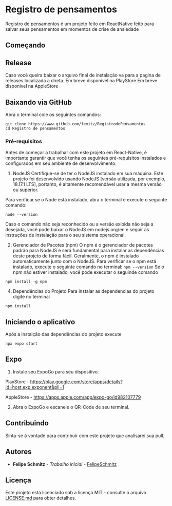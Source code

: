 # Registro de pensamentos

Registro de pensamentos é um projeto feito em ReactNative feito para salvar seus pensamentos em momentos de crise de ansiedade 

## Começando

## Release

Caso você queira baixar o arquivo final de instalação va para a pagina de releases localizada a direta.
Em breve disponivel na PlayStore
Em breve disponivel na AppleStore

## Baixando via GitHub
Abra o terminal cole os seguintes comandos:
````
git clone https://www.github.com/femitz/RegistrodePensamentos
cd Registro de pensamentos
````

### Pré-requisitos

Antes de começar a trabalhar com este projeto em React-Native, é importante garantir que você tenha os seguintes pré-requisitos instalados e configurados em seu ambiente de desenvolvimento.

1. NodeJS
Certifique-se de ter o NodeJS instalado em sua máquina. Este projeto foi desenvolvido usando NodeJS [versão utilizada, por exemplo, 18.17.1 LTS], portanto, é altamente recomendável usar a mesma versão ou superior.

Para verificar se o Node está instalado, abra o terminal e execute o seguinte comando:

```` 
node --version
````

Caso o comando não seja reconhecido ou a versão exibida não seja a desejada, você pode baixar o NodeJS em nodejs.org/en e seguir as instruções de instalação para o seu sistema operacional.

2. Gerenciador de Pacotes (npm)
O npm é o gerenciador de pacotes padrão para NodeJS e será fundamental para instalar as dependências deste projeto de forma fácil. Geralmente, o npm é instalado automaticamente junto com o NodeJS. Para verificar se o npm está instalado, execute o seguinte comando no terminal:
` npm --version `
Se o npm não estiver instalado, você pode executar o seguinde comando
````
npm install -g npm
````

4. Dependências do Projeto
Para instalar as dependencias do projeto digite no terminal

````
npm install
````

## Iniciando o aplicativo

Após a instalção das dependências do projeto execute 

````
npx expo start
````

## Expo

1. Instale seu ExpoGo para seu dispositivo.

PlayStore - https://play.google.com/store/apps/details?id=host.exp.exponent&pli=1 

AppleStore - https://apps.apple.com/app/expo-go/id982107779

2. Abra o ExpoGo e escaneie o QR-Code de seu terminal.

## Contribuindo

Sinta-se à vontade para contribuir com este projeto que analisarei sua pull.
## Autores

* **Felipe Schmitz** - *Trabalho inicial* - [FelipeSchmitz](https://github.com/femitz)

## Licença

Este projeto está licenciado sob a licença MIT - consulte o arquivo [LICENSE.md](LICENSE.md) para obter detalhes.
